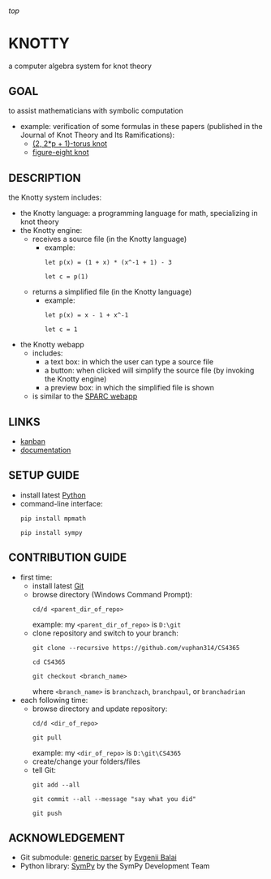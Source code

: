 <h6>top

# KNOTTY
a computer algebra system for knot theory

## GOAL
to assist mathematicians with symbolic computation
- example: verification of some formulas in these papers (published in the Journal of Knot Theory and Its Ramifications):
	- [(2, 2*p + 1)-torus knot][paperTorus]
	- [figure-eight knot][paperFigure8]

## DESCRIPTION
the Knotty system includes:
- the Knotty language: a programming language for math, specializing in knot theory
- the Knotty engine:
	- receives a source file (in the Knotty language)
		-	example:
			```
			let p(x) = (1 + x) * (x^-1 + 1) - 3

			let c = p(1)
			```
	- returns a simplified file (in the Knotty language)
		-	example:
			```
			let p(x) = x - 1 + x^-1

			let c = 1
			```
- the Knotty webapp
	-	includes:
		- a text box: in which the user can type a source file
		- a button: when clicked will simplify the source file (by invoking the Knotty engine)
		- a preview box: in which the simplified file is shown
	-	is similar to the [SPARC webapp][sparcWeb]

## LINKS
- [kanban][trello]
- [documentation][onedrive]

## SETUP GUIDE
- install latest [Python][pythonDownload]
- command-line interface:
	```
	pip install mpmath

	pip install sympy
	```

## CONTRIBUTION GUIDE
- first time:
	- install latest [Git][gitDownload]
	- browse directory (Windows Command Prompt):
		```
		cd/d <parent_dir_of_repo>
		```
		example: my `<parent_dir_of_repo>` is `D:\git`
	- clone repository and switch to your branch:
		```	
		git clone --recursive https://github.com/vuphan314/CS4365
	
		cd CS4365

		git checkout <branch_name>
		```
		where `<branch_name>` is `branchzach`, `branchpaul`, or `branchadrian`
- each following time:
	-	browse directory and update repository:
		```
		cd/d <dir_of_repo>
		
		git pull
		```
		example: my `<dir_of_repo>` is `D:\git\CS4365`
	- create/change your folders/files
	- tell Git:
		```
		git add --all
		
		git commit --all --message "say what you did"
		
		git push
		```

## ACKNOWLEDGEMENT
- Git submodule: [generic parser][gitmodules] by [Evgenii Balai][evgeniiGithub]
- Python library: [SymPy][sympyHome] by the SymPy Development Team

[paperTorus]:
http://www.math.ttu.edu/~rgelca/gs6.pdf
[paperFigure8]:
http://www.math.ttu.edu/~rgelca/jr5.pdf

[sparcWeb]:
http://ec2-52-25-88-7.us-west-2.compute.amazonaws.com/

[trello]:
https://trello.com/b/tCAfkInX
[onedrive]:
https://1drv.ms/f/s!Asl14HFRStFKgZlSAvo01o3toU9ISg

[pythonDownload]:
https://www.python.org/downloads/

[gitDownload]:
https://git-scm.com/downloads

[gitmodules]:
https://github.com/vuphan314/CS4365/blob/master/.gitmodules
[evgeniiGithub]:
https://github.com/iensen
[sympyHome]:
http://www.sympy.org/en/index.html
